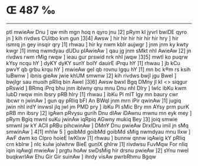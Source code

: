 # Œ 487 ‰
---
ptl mwieAw Dnu ] qw mih mgn hoq n qyro jnu ]2] pRym kI jyvrI
bwiDE qyro jn ] kih rivdws CUitbo kvn gun ]3]4] Awsw ] hir hir
hir hir hir hir hry ] hir ismrq jn gey insqir qry ]1] rhwau ]
hir ky nwm kbIr aujwgr ] jnm jnm ky kwty kwgr ]1] inmq nwmdyau
dUDu pIAwieAw ] qau jg jnm sMkt nhI AwieAw ]2] jn rivdws rwm
rMig rwqw ] ieau gur prswid nrk nhI jwqw ]3]5] mwtI ko puqrw kYsy
ncqu hY ] dyKY dyKY sunY bolY dauirE iPrqu hY ]1] rhwau ] jb kCu pwvY qb
grbu krqu hY ] mwieAw geI qb rovnu lgqu hY ]1] mn bc k®m rs ksih
luBwnw ] ibnis gieAw jwie khUM smwnw ]2] kih rivdws bwjI jgu BweI
] bwjIgr sau muoih pRIiq bin AweI ]3]6]
Awsw bwxI Bgq DMny jI kI
<> siqgur pRswid ]
BRmq iPrq bhu jnm iblwny qnu mnu Dnu nhI DIry ] lwlc ibKu kwm lubD
rwqw min ibsry pRB hIry ]1] rhwau ] ibKu Pl mIT lgy mn baury cwr
ibcwr n jwinAw ] gun qy pRIiq bFI An BWqI jnm mrn iPir qwinAw
]1] jugiq jwin nhI irdY invwsI jlq jwl jm PMD pry ] ibKu Pl sMic
Bry mn AYsy prm purK pRB mn ibsry ]2] igAwn pRvysu gurih Dnu dIAw
iDAwnu mwnu mn eyk mey ] pRym Bgiq mwnI suKu jwinAw iqRpiq AGwny mukiq
Bey ]3] joiq smwie smwnI jw kY AClI pRBu pihcwinAw ] DMnY Dnu
pwieAw DrxIDru imil jn sMq smwinAw ] 4]1] mhlw 5 ] goibMd goibMd
goibMd sMig nwmdyau mnu lIxw ] AwF dwm ko CIpro hoieE lwKIxw ]1]
rhwau ] bunnw qnnw iqAwig kY pRIiq crn kbIrw ] nIc kulw jolwhrw
BieE gunIX ghIrw ]1] rivdwsu FuvMqw For nIiq iqin iqAwgI mwieAw ]
prgtu hoAw swDsMig hir drsnu pwieAw ]2] sYnu nweI buqkwrIAw Ehu
Gir Gir suinAw ] ihrdy visAw pwrbRhmu Bgqw
####
